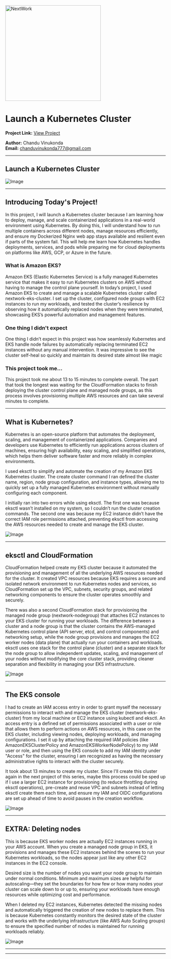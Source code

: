 <img src="https://cdn.prod.website-files.com/677c400686e724409a5a7409/6790ad949cf622dc8dcd9fe4_nextwork-logo-leather.svg" alt="NextWork" width="300" />

# Launch a Kubernetes Cluster

**Project Link:** [View Project](http://learn.nextwork.org/projects/aws-compute-eks1)

**Author:** Chandu Vinukonda  
**Email:** chanduvinukonda777@gmail.com

---

## Launch a Kubernetes Cluster

![Image](http://learn.nextwork.org/thoughtful_turquoise_adorable_squirrel/uploads/aws-compute-eks1_e5f6g7h8)

---

## Introducing Today's Project!

In this project, I will launch a Kubernetes cluster because I am learning how to deploy, manage, and scale containerized applications in a real-world environment using Kubernetes. By doing this, I will understand how to run multiple containers across different nodes, manage resources efficiently, and ensure my Dockerized Nginx web app stays available and resilient even if parts of the system fail. This will help me learn how Kubernetes handles deployments, services, and pods while preparing me for cloud deployments on platforms like AWS, GCP, or Azure in the future.

### What is Amazon EKS?

Amazon EKS (Elastic Kubernetes Service) is a fully managed Kubernetes service that makes it easy to run Kubernetes clusters on AWS without having to manage the control plane yourself. In today’s project, I used Amazon EKS to create and manage a scalable Kubernetes cluster called nextwork-eks-cluster. I set up the cluster, configured node groups with EC2 instances to run my workloads, and tested the cluster’s resilience by observing how it automatically replaced nodes when they were terminated, showcasing EKS’s powerful automation and management features.

### One thing I didn't expect

One thing I didn’t expect in this project was how seamlessly Kubernetes and EKS handle node failures by automatically replacing terminated EC2 instances without any manual intervention. It was impressive to see the cluster self-heal so quickly and maintain its desired state almost like magic

### This project took me...

This project took me about 13 to 15 minutes to complete overall. The part that took the longest was waiting for the CloudFormation stacks to finish deploying the cluster control plane and managed node groups, as this process involves provisioning multiple AWS resources and can take several minutes to complete.


---

## What is Kubernetes?

Kubernetes is an open-source platform that automates the deployment, scaling, and management of containerized applications. Companies and developers use Kubernetes to efficiently run applications across clusters of machines, ensuring high availability, easy scaling, and simplified operations, which helps them deliver software faster and more reliably in complex environments.

I used eksctl to simplify and automate the creation of my Amazon EKS Kubernetes cluster. The create cluster command I ran defined the cluster name, region, node group configuration, and instance types, allowing me to quickly set up a fully managed Kubernetes environment without manually configuring each component.

I initially ran into two errors while using eksctl. The first one was because eksctl wasn’t installed on my system, so I couldn’t run the cluster creation commands. The second one was because my EC2 instance didn’t have the correct IAM role permissions attached, preventing eksctl from accessing the AWS resources needed to create and manage the EKS cluster.

![Image](http://learn.nextwork.org/thoughtful_turquoise_adorable_squirrel/uploads/aws-compute-eks1_ff9bfc221)

---

## eksctl and CloudFormation

CloudFormation helped create my EKS cluster because it automated the provisioning and management of all the underlying AWS resources needed for the cluster. It created VPC resources because EKS requires a secure and isolated network environment to run Kubernetes nodes and services, so CloudFormation set up the VPC, subnets, security groups, and related networking components to ensure the cluster operates smoothly and securely.

There was also a second CloudFormation stack for provisioning the managed node group (nextwork-nodegroup) that attaches EC2 instances to your EKS cluster for running your workloads. The difference between a cluster and a node group is that the cluster contains the AWS-managed Kubernetes control plane (API server, etcd, and control components) and networking setup, while the node group provisions and manages the EC2 worker nodes (data plane) that actually run your containers and workloads. eksctl uses one stack for the control plane (cluster) and a separate stack for the node group to allow independent updates, scaling, and management of your nodes without modifying the core cluster stack, providing cleaner separation and flexibility in managing your EKS infrastructure.

![Image](http://learn.nextwork.org/thoughtful_turquoise_adorable_squirrel/uploads/aws-compute-eks1_w3e4r5t6)

---

## The EKS console

I had to create an IAM access entry in order to grant myself the necessary permissions to interact with and manage the EKS cluster (nextwork-eks-cluster) from my local machine or EC2 instance using kubectl and eksctl. An access entry is a defined set of permissions associated with a user or role that allows them to perform actions on AWS resources, in this case on the EKS cluster, including viewing nodes, deploying workloads, and managing configurations. I set it up by attaching the required IAM policies (like AmazonEKSClusterPolicy and AmazonEKSWorkerNodePolicy) to my IAM user or role, and then using the EKS console to add my IAM identity under "Access" for the cluster, ensuring I am recognized as having the necessary administrative rights to interact with the cluster securely.

It took about 13 minutes to create my cluster. Since I'll create this cluster again in the next project of this series, maybe this process could be sped up if I use a larger EC2 instance for provisioning (to reduce throttling during eksctl operations), pre-create and reuse VPC and subnets instead of letting eksctl create them each time, and ensure my IAM and OIDC configurations are set up ahead of time to avoid pauses in the creation workflow.

![Image](http://learn.nextwork.org/thoughtful_turquoise_adorable_squirrel/uploads/aws-compute-eks1_e5f6g7h8)

---

## EXTRA: Deleting nodes

This is because EKS worker nodes are actually EC2 instances running in your AWS account. When you create a managed node group in EKS, it provisions and manages these EC2 instances behind the scenes to run your Kubernetes workloads, so the nodes appear just like any other EC2 instances in the EC2 console.

Desired size is the number of nodes you want your node group to maintain under normal conditions. Minimum and maximum sizes are helpful for autoscaling—they set the boundaries for how few or how many nodes your cluster can scale down to or up to, ensuring your workloads have enough resources while optimizing cost and performance.

When I deleted my EC2 instances, Kubernetes detected the missing nodes and automatically triggered the creation of new nodes to replace them. This is because Kubernetes constantly monitors the desired state of the cluster and works with the underlying infrastructure (like AWS Auto Scaling groups) to ensure the specified number of nodes is maintained for running workloads reliably.

![Image](http://learn.nextwork.org/thoughtful_turquoise_adorable_squirrel/uploads/aws-compute-eks1_q7r8s9t0)

---

---
